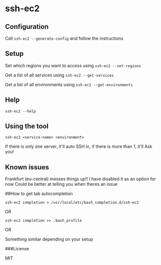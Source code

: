 # ssh-ec2

## Configuration

Call `ssh-ec2 --generate-config` and follow the instructions

## Setup

Set which regions you want to access using `ssh-ec2 --set-regions`

Get a list of all services using `ssh-ec2 --get-services`

Get a list of all environments using `ssh-ec2 --get-environments`

## Help

`ssh-ec2 --help`

## Using the tool

`ssh-ec2 <service-name> <environment>`

If there is only one server, it'll auto SSH in, if there is more than 1, it'll Ask you!

## Known issues

Frankfurt (eu-central) messes things up!! I have disabled it as an option for now
Could be better at telling you when theres an issue

##How to get tab autocompletion

```
ssh-ec2 completion > /usr/local/etc/bash_completion.d/ssh-ec2
```

OR

```
ssh-ec2 completion >> .bash_profile
```

OR

Something similar depending on your setup


###License

MIT
